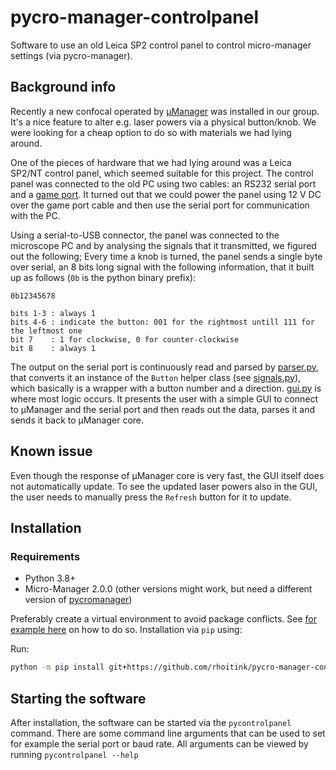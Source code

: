 # pycro-manager-controlpanel

Software to use an old Leica SP2 control panel to control micro-manager settings (via pycro-manager).

## Background info
Recently a new confocal operated by [µManager](https://micro-manager.org/) was installed in our group. It's a nice feature to alter e.g. laser powers via a physical button/knob. We were looking for a cheap option to do so with materials we had lying around.

One of the pieces of hardware that we had lying around was a Leica SP2/NT control panel, which seemed suitable for this project. The control panel was connected to the old PC using two cables: an RS232 serial port and a [game port](https://en.wikipedia.org/wiki/Game_port). It turned out that we could power the panel using 12 V DC over the game port cable and then use the serial port for communication with the PC.

Using a serial-to-USB connector, the panel was connected to the microscope PC and by analysing the signals that it transmitted, we figured out the following;
Every time a knob is turned, the panel sends a single byte over serial, an 8 bits long signal with the following information, that it built up as follows (`0b` is the python binary prefix):

```
0b12345678

bits 1-3 : always 1
bits 4-6 : indicate the button: 001 for the rightmost untill 111 for the leftmost one
bit 7    : 1 for clockwise, 0 for counter-clockwise
bit 8    : always 1
```

The output on the serial port is continuously read and parsed by [parser.py](./pycontrolpanel/parser.py), that converts it an instance of the `Button` helper class (see [signals.py](./pycontrolpanel/signals.py)), which basically is a wrapper with a button number and a direction.
[gui.py](./pycontrolpanel/gui.py) is where most logic occurs. It presents the user with a simple GUI to connect to µManager and the serial port and then reads out the data, parses it and sends it back to µManager core.

## Known issue
Even though the response of µManager core is very fast, the GUI itself does not automatically update. To see the updated laser powers also in the GUI, the user needs to manually press the `Refresh` button for it to update.

## Installation

### Requirements
* Python 3.8+
* Micro-Manager 2.0.0 (other versions might work, but need a different version of [pycromanager](https://github.com/micro-manager/pycro-manager))


Preferably create a virtual environment to avoid package conflicts. See [for example here](https://docs.python.org/3/library/venv.html) on how to do so.
Installation via `pip` using:

Run:
```sh
python -m pip install git+https://github.com/rhoitink/pycro-manager-controlpanel
```

## Starting the software

After installation, the software can be started via the `pycontrolpanel` command. There are some command line arguments that can be used to set for example the serial port or baud rate. All arguments can be viewed by running `pycontrolpanel --help`